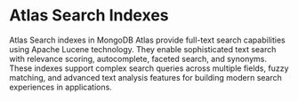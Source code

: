 # Atlas Search Indexes

Atlas Search indexes in MongoDB Atlas provide full-text search capabilities using Apache Lucene technology. They enable sophisticated text search with relevance scoring, autocomplete, faceted search, and synonyms. These indexes support complex search queries across multiple fields, fuzzy matching, and advanced text analysis features for building modern search experiences in applications.